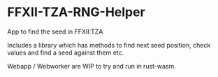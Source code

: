 # FFXII-TZA-RNG-Helper
App to find the seed in FFXII:TZA

Includes a library which has methods to find next seed position, check values and find a seed against them etc.

Webapp / Webworker are WIP to try and run in rust-wasm.
